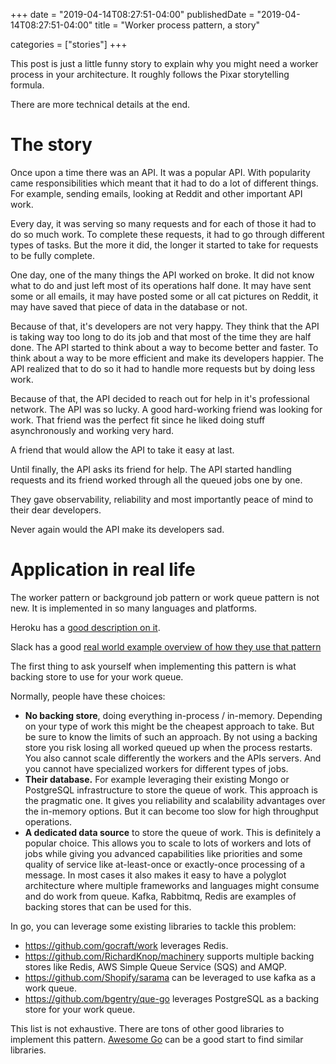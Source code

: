 +++
date = "2019-04-14T08:27:51-04:00"
publishedDate = "2019-04-14T08:27:51-04:00"
title = "Worker process pattern, a story" 

categories = ["stories"]
+++

This post is just a little funny story to explain why you might need a worker process in your architecture. It roughly follows the Pixar storytelling formula.

There are more technical details at the end.

# The story

Once upon a time there was an API. It was a popular API. With popularity came responsibilities which meant that it had to do a lot of different things. For example, sending emails, looking at Reddit and other important API work.

Every day, it was serving so many requests and for each of those it had to do so much work. To complete these requests, it had to go through different types of tasks. But the more it did, the longer it started to take for requests to be fully complete.

One day, one of the many things the API worked on broke. It did not know what to do and just left most of its operations half done. It may have sent some or all emails, it may have posted some or all cat pictures on Reddit, it may have saved that piece of data in the database or not.

Because of that, it's developers are not very happy. They think that the API is taking way too long to do its job and that most of the time they are half done. The API started to think about a way to become better and faster. To think about a way to be more efficient and make its developers happier. The API realized that to do so it had to handle more requests but by doing less work.

Because of that, the API decided to reach out for help in it's professional network. The API was so lucky. A good hard-working friend was looking for work. That friend was the perfect fit since he liked doing stuff asynchronously and working very hard.

A friend that would allow the API to take it easy at last.

Until finally, the API asks its friend for help. The API started handling requests and its friend worked through all the queued jobs one by one.

They gave observability, reliability and most importantly peace of mind to their dear developers.

Never again would the API make its developers sad.

# Application in real life

The worker pattern or background job pattern or work queue pattern is not new. It is implemented in so many languages and platforms.

Heroku has a [good description on it](https://devcenter.heroku.com/articles/background-jobs-queueing).

Slack has a good [real world example overview of how they use that pattern](https://slack.engineering/scaling-slacks-job-queue-687222e9d100)

The first thing to ask yourself when implementing this pattern is what backing store to use for your work queue.

Normally, people have these choices:

* **No backing store**, doing everything in-process / in-memory. Depending on your type of work this might be the cheapest approach to take. But be sure to know the limits of such an approach. By not using a backing store you risk losing all worked queued up when the process restarts. You also cannot scale differently the workers and the APIs servers. And you cannot have specialized workers for different types of jobs.
* **Their database.** For example leveraging their existing Mongo or PostgreSQL infrastructure to store the queue of work. This approach is the pragmatic one. It gives you reliability and scalability advantages over the in-memory options. But it can become too slow for high throughput operations.
* **A dedicated data source** to store the queue of work. This is definitely a popular choice. This allows you to scale to lots of workers and lots of jobs while giving you advanced capabilities like priorities and some quality of service like at-least-once or exactly-once processing of a message. In most cases it also makes it easy to have a polyglot architecture where multiple frameworks and languages might consume and do work from queue. Kafka, Rabbitmq, Redis are examples of backing stores that can be used for this.

In go, you can leverage some existing libraries to tackle this problem:
* https://github.com/gocraft/work leverages Redis.
* https://github.com/RichardKnop/machinery supports multiple backing stores like Redis, AWS Simple Queue Service (SQS) and AMQP.
* https://github.com/Shopify/sarama can be leveraged to use kafka as a work queue.
* https://github.com/bgentry/que-go leverages PostgreSQL as a backing store for your work queue.

This list is not exhaustive.  There are tons of other good libraries to implement this pattern.  [Awesome Go](https://github.com/avelino/awesome-go) can be a good start to find similar libraries.



